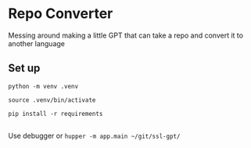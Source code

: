 # Repo Converter

Messing around making a little GPT that can take a repo and convert it to another language

## Set up

`python -m venv .venv`

`source .venv/bin/activate`

`pip install -r requirements`

##

Use debugger or `hupper -m app.main ~/git/ssl-gpt/`
